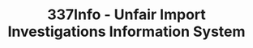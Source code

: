 ---
bigquery: https://console.cloud.google.com/bigquery?p=patents-public-data&d=usitc_investigations&page=dataset&project=sheets-management-319211
citation: US International Trade Commission 337Info Unfair Import Investigations Information
  System
contributors: US International Trade Comission
cost: None
description: US International Trade Commission 337Info Unfair Import Investigations
  Information System contains data on investigations done under Section 337. Section
  337 declares the infringement of certain statutory intellectual property rights
  and other forms of unfair competition in import trade to be unlawful practices.
  Most Section 337 investigations involve allegations of patent or registered trademark
  infringement.
documentation: FAQ and tutorial available on the site
last_edit: Mon, 04 Apr 2022 19:10:40 GMT
location: https://pubapps2.usitc.gov/337external/
maintained_by: US International Trade Comission
schema_fields: '[''finalIdOnViolationDue'', ''ouiiParticipation'', ''actualEndDateEvidHear'',
  ''teoIdIssueDate'', ''reportingRequirements'', ''finalDetNoViolation'', ''currentStatus'',
  ''finalDetViolation'', ''publication_number'', ''cafcAppeals'', ''markmanHearing'',
  ''invUnfairAct'', ''docketNo'', ''investigationNo'', ''dateOfPublicationFrNotice'',
  ''startDateMarkmanHearing'', ''investigationType'', ''htsNumbers'', ''teoProceedingInvolved'',
  ''patentNumber'', ''trademarkNumbers'', ''gcAttorney'', ''endDateMarkmanHearing'',
  ''respondent'', ''ouiiAttorney'', ''internalRemand'', ''scheduledEndDateEvidHear'',
  ''id'', ''lastUpdated'', ''teoReliefGranted'', ''teoIdDueDate'', ''actualStartDateEvidHear'',
  ''aljAssigned'', ''title'', ''copyrightNumbers'', ''targetDate'', ''dateComplaintFiled'',
  ''dateCreated'', ''scheduledStartDateEvidHear'', ''complainant'', ''finalIdOnViolationIssue'',
  ''investigationTermDate'', ''currentActiveALJ'', ''patentNumbers'', ''issueDateOtherNonFinal'']'
shortname: unfair_import_investigations
tags:
- import
- legal
- trade
timeframe: 2008-2021 (prior to 2008 downloadable as a JSON file)
title: 337Info - Unfair Import Investigations Information System
uuid: 2721f5ec-e599-4890-9265-9706719fc71e
---